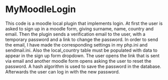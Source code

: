 # MyMoodleLogin

This code is a moodle local plugin that implements login. At first the user is asked to sign up in a moodle form, giving surname, name, country and email. Then the plugin sends a verification email to the user, with a temporary password and a link to change the password. In order to send the email, I have made the corresponding settings in my php.ini and sendmail.ini. Also the local_country table must be populated with data to appear in the sign up form dropdown. The user opens the link that is sent via email and another moodle form opens asking the user to reset the password. A hash algorithm is used to save the password in the database. Afterwards the user can log in with the new password.
